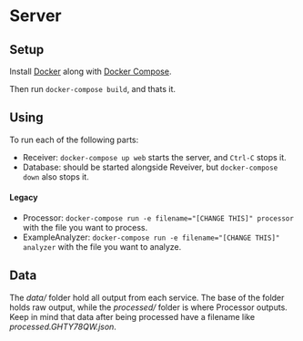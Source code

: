 # Server

## Setup

Install [Docker](https://docs.docker.com/v17.09/engine/installation/) along with [Docker Compose](https://docs.docker.com/compose/install/).

Then run `docker-compose build`, and thats it.

## Using

To run each of the following parts:

- Receiver: `docker-compose up web` starts the server, and `Ctrl-C` stops it.
- Database: should be started alongside Reveiver, but `docker-compose down` also stops it.


#### Legacy 
- Processor: `docker-compose run -e filename="[CHANGE THIS]" processor` with the file you want to process.
- ExampleAnalyzer: `docker-compose run -e filename="[CHANGE THIS]" analyzer` with the file you want to analyze.

## Data

The *data/* folder hold all output from each service. The base of the folder holds raw output, while
the *processed/* folder is where Processor outputs. Keep in mind that data after being processed
have a filename like *processed.GHTY78QW.json*. 
